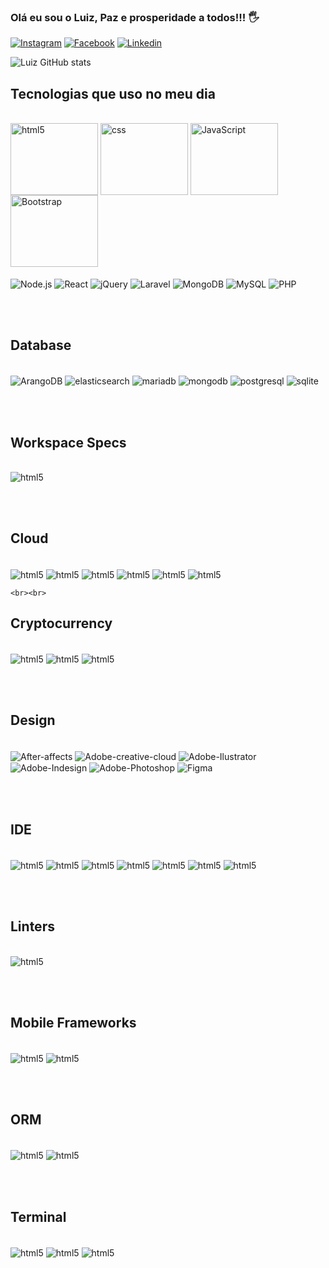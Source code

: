 

### Olá eu sou o Luiz, Paz e prosperidade a todos!!! 🖐️

[![Instagram](https://img.shields.io/badge/Instagram-E4405F?style=for-the-badge&logo=instagram&logoColor=white)](https://instagram.com/escoladetecnologiawmd?igshid=OGQ5ZDc2ODk2ZA==)
[![Facebook](https://img.shields.io/badge/Facebook-1877F2?style=for-the-badge&logo=facebook&logoColor=white)](https://www.facebook.com/midiadigita)
[![Linkedin](https://img.shields.io/badge/LinkedIn-0077B5?style=for-the-badge&logo=linkedin&logoColor=white)](https://www.linkedin.com/in/henrique-rodrigues-92b10170)


![Luiz GitHub stats](https://github-readme-stats.vercel.app/api?username=Luizdeltabrasiladanhessed&show_icons=true&theme=radical)


##  Tecnologias que uso no meu dia


   <div style="display: inline_block"><br/>
   <img align="center" alt="html5" width="140" height="115"src="https://florencetecnologiaead.com.br/img/cursos/html5.png" />
   <img align="center" alt="css" width="140" height="115"src="https://florencetecnologiaead.com.br/img/cursos/scc.png" />
   <img align="center" alt="JavaScript" width="140" height="115"src="https://florencetecnologiaead.com.br/img/cursos/javalogs.png" />
   <img align="center" alt="Bootstrap" width="140" height="115"src="https://florencetecnologiaead.com.br/img/cursos/boots.png" />


   <div style="display: inline_block"><br/>
   <img align="center" alt="Node.js" src="https://img.shields.io/badge/Node.js-43853D?style=for-the-badge&logo=node.js&logoColor=white" />
   <img align="center" alt="React" src="https://img.shields.io/badge/React-20232A?style=for-the-badge&logo=react&logoColor=61DAFB" />
   <img align="center" alt="jQuery" src="https://img.shields.io/badge/jQuery-0769AD?style=for-the-badge&logo=jquery&logoColor=white" />
   <img align="center" alt="Laravel" src="https://img.shields.io/badge/Laravel-FF2D20?style=for-the-badge&logo=laravel&logoColor=white" />
   <img align="center" alt="MongoDB" src="https://img.shields.io/badge/MongoDB-4EA94B?style=for-the-badge&logo=mongodb&logoColor=white" />
    <img align="center" alt="MySQL" src="https://img.shields.io/badge/MySQL-00000F?style=for-the-badge&logo=mysql&logoColor=white" />
    <img align="center" alt="PHP" src="https://img.shields.io/badge/PHP-777BB4?style=for-the-badge&logo=php&logoColor=white" />





<br><br>

##  Database

<div style="display: inline_block"><br/>
   <img align="center" alt="ArangoDB" src="https://img.shields.io/badge/ArangoDB-DDE072?style=for-the-badge&logo=ArangoDB&logoColor=white" />
   <img align="center" alt="elasticsearch" src="https://img.shields.io/badge/Elastic_Search-005571?style=for-the-badge&logo=elasticsearch&logoColor=white" />
   <img align="center" alt="mariadb" src="https://img.shields.io/badge/MariaDB-003545?style=for-the-badge&logo=mariadb&logoColor=white" />
   <img align="center" alt="mongodb" src="https://img.shields.io/badge/MongoDB-4EA94B?style=for-the-badge&logo=mongodb&logoColor=white" />
   <img align="center" alt="postgresql" src="https://img.shields.io/badge/PostgreSQL-316192?style=for-the-badge&logo=postgresql&logoColor=white" />
   <img align="center" alt="sqlite" src="https://img.shields.io/badge/SQLite-07405E?style=for-the-badge&logo=sqlite&logoColor=white" />
  






<br><br>

##  Workspace Specs

<div style="display: inline_block"><br/>
   <img align="center" alt="html5" src="https://img.shields.io/badge/NVIDIA-GTX1650-76B900?style=for-the-badge&logo=nvidia&logoColor=white" />

   <br><br>

##  Cloud

<div style="display: inline_block"><br/>
   <img align="center" alt="html5" src="https://img.shields.io/badge/Amazon_AWS-FF9900?style=for-the-badge&logo=amazonaws&logoColor=white" />
    <img align="center" alt="html5" src="https://img.shields.io/badge/Azure_DevOps-0078D7?style=for-the-badge&logo=azure-devops&logoColor=white" />
    <img align="center" alt="html5" src="https://img.shields.io/badge/elastic%20cloud-005571?style=for-the-badge&logo=elasticcloud&logoColor=white" />
    <img align="center" alt="html5" src="https://img.shields.io/badge/Heroku-430098?style=for-the-badge&logo=heroku&logoColor=white" />
    <img align="center" alt="html5" src="https://img.shields.io/badge/Linode-00A95C?style=for-the-badge&logo=Linode&logoColor=white" />
    <img align="center" alt="html5" src="https://img.shields.io/badge/Oracle-F80000?style=for-the-badge&logo=oracle&logoColor=black" />


    <br><br>

##  Cryptocurrency

<div style="display: inline_block"><br/>
   <img align="center" alt="html5" src="https://img.shields.io/badge/Bitcoin-000000?style=for-the-badge&logo=bitcoin&logoColor=white" />
   <img align="center" alt="html5" src="https://img.shields.io/badge/Binance-FCD535?style=for-the-badge&logo=binance&logoColor=white" />
   <img align="center" alt="html5" src="https://img.shields.io/badge/Ethereum-3C3C3D?style=for-the-badge&logo=Ethereum&logoColor=white" />



   <br><br>

##  Design

<div style="display: inline_block"><br/>
   <img align="center" alt="After-affects" src="https://img.shields.io/badge/Adobe%20after%20affects-CF96FD?style=for-the-badge&logo=Adobe%20after%20effects&logoColor=393665" />
   <img align="center" alt="Adobe-creative-cloud" src="https://img.shields.io/badge/Adobe%20Creative%20Cloud-DA1F26?style=for-the-badge&logo=Adobe%20Creative%20Cloud&logoColor=white" />
   <img align="center" alt="Adobe-Ilustrator" src="https://img.shields.io/badge/Adobe%20Illustrator-FF9A00?style=for-the-badge&logo=adobe%20illustrator&logoColor=white" />
   <img align="center" alt="Adobe-Indesign" src="https://img.shields.io/badge/Adobe%20InDesign-FF3366?style=for-the-badge&logo=Adobe%20InDesign&logoColor=white" />
   <img align="center" alt="Adobe-Photoshop" src="https://img.shields.io/badge/Adobe%20Photoshop-31A8FF?style=for-the-badge&logo=Adobe%20Photoshop&logoColor=black" />
   <img align="center" alt="Figma" src="https://img.shields.io/badge/Figma-F24E1E?style=for-the-badge&logo=figma&logoColor=white" />

<br><br>

##  IDE

<div style="display: inline_block"><br/>
   <img align="center" alt="html5" src="https://img.shields.io/badge/Adobe%20Dreamweaver-072401?style=for-the-badge&logo=Adobe%20Dreamweaver&logoColor=34F400" />
   <img align="center" alt="html5" src="https://img.shields.io/badge/Android_Studio-3DDC84?style=for-the-badge&logo=android-studio&logoColor=white" />
   <img align="center" alt="html5" src="https://img.shields.io/badge/Atom-66595C?style=for-the-badge&logo=Atom&logoColor=white" />
   <img align="center" alt="html5" src="https://img.shields.io/badge/Eclipse-2C2255?style=for-the-badge&logo=eclipse&logoColor=white" />
   <img align="center" alt="html5" src="https://img.shields.io/badge/Notepad++-90E59A.svg?style=for-the-badge&logo=notepad%2B%2B&logoColor=black" />
   <img align="center" alt="html5" src="https://img.shields.io/badge/sublime_text-%23575757.svg?&style=for-the-badge&logo=sublime-text&logoColor=important" />
   <img align="center" alt="html5" src="https://img.shields.io/badge/Visual_Studio-5C2D91?style=for-the-badge&logo=visual%20studio&logoColor=white" />
   




   <br><br>

##  Linters

<div style="display: inline_block"><br/>
   <img align="center" alt="html5" src="https://img.shields.io/badge/prettier-1A2C34?style=for-the-badge&logo=prettier&logoColor=F7BA3E" />

   <br><br>

##  Mobile Frameworks

<div style="display: inline_block"><br/>
   <img align="center" alt="html5" src="https://img.shields.io/badge/Flutter-02569B?style=for-the-badge&logo=flutter&logoColor=white" />
   <img align="center" alt="html5" src="https://img.shields.io/badge/React_Native-20232A?style=for-the-badge&logo=react&logoColor=61DAFB" />



   <br><br>

##  ORM

<div style="display: inline_block"><br/>
   <img align="center" alt="html5" src="https://img.shields.io/badge/Hibernate-59666C?style=for-the-badge&logo=Hibernate&logoColor=white" />
   <img align="center" alt="html5" src="https://img.shields.io/badge/Prisma-3982CE?style=for-the-badge&logo=Prisma&logoColor=white" />

   <br><br>

##  Terminal

<div style="display: inline_block"><br/>
   <img align="center" alt="html5" src="https://img.shields.io/badge/GIT-E44C30?style=for-the-badge&logo=git&logoColor=white" />
   <img align="center" alt="html5" src="https://img.shields.io/badge/windows%20terminal-4D4D4D?style=for-the-badge&logo=windows%20terminal&logoColor=white" />
   <img align="center" alt="html5" src="https://img.shields.io/badge/powershell-5391FE?style=for-the-badge&logo=powershell&logoColor=white" />
